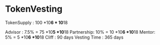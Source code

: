 # TokenVesting


TokenSupply : 100 *10**6 * 10**18

Advisor : 7.5% = 75 *10**5 *10**18
Partnership: 10% = 10 *10**6 *10**18
Mentor: 5% = 5 *10**6 *10**18
Cliff : 90 days
Vesting Time : 365 days